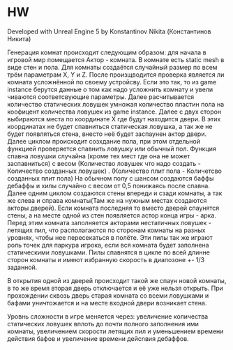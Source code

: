 # HW

Developed with Unreal Engine 5 by Konstantinov Nikita (Константинов Никита)

Генерация комнат происходит следующим образом: для начала в игровой мир помещается Актор - комната. В комнате есть static mesh в виде стен и пола. Для комнаты создаётся случайный размер по всем трём параметрам X, Y и Z.
После произщводится проверка является ли комната усложнённой по своему устройсву. Если это так, то из game instance берутся данные о том как надо усложнить комнату и увели чиваются соответсвующие параметры. 
Далее расчитывается количество статических ловушек умножая количество пластин пола на коофицент количества ловушек из game instance. Далее с двух сторон выбираются места по координате X где будут находится двери. 
В этих координатах не будет спавниться статическая ловушка, а так же не будет появляться стена, внесто неё будет заспаунен актор двери. Далее циклом происходит созхдание пола, при этом отдельной функцией проверяется спавнить ловушку или обычный пол.
Функция спавна ловушки случайна (кроме тех мест где она не может заспавниться) с весом  (Количество ловушек что надо создать - Количество созданных ловушек) . (Количество плит пола - Количетсво созданных плит пола)
На обычном полу с шансом создаются баффы дебаффы и хилы случайно с весом от 0,5 понижаясь после спавна.
Далее одним циклом создаются стены впереди и сзади комнаты, а так же слева и справа комнаты(Там же на нужным местах создаются акторы дверей). Если комната последняя то вместо дверей спаунятся стены, а на месте одной из стен
появляется астор конца игры - арка. Перед этим комната заполняется акторами нестатичных ловушек - летящих пил, что располагаются по сторонам комнаты на разных уровнях, чтобы нее пересекаться в полёте. Эти пилы так же играют роль 
точек для паркура игрока, если вся комната будет заполнена статическими ловушками. Пилы спавнятся в цикле по всей длинне сторон комнаты и имеют избранную скорость в диапозоне +- 1/3 заданной. 

В открытия одной из дверей происходит такой же спаун новой комнаты, в то же время вторая дверь отключается и её уже нельзя открыть. При прохождении сквозь дверь старая комната со всеми ловушками и бафами уничтожается
 и на месте входной двери возникает стена. 


Уровнь сложности в игре меняется через: увеличение количества статических ловушек вплоть до почти полного заполнения ими комнаты, увеличением скорости летящих пил и уменьшением времени действия бафов и увеличение времени дейсnвия дебаффов.



